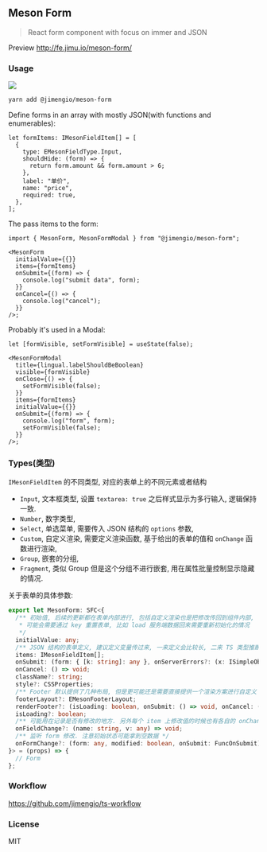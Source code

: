 ## Meson Form

> React form component with focus on immer and JSON

Preview http://fe.jimu.io/meson-form/

### Usage

![](https://img.shields.io/npm/v/@jimengio/meson-form.svg?style=flat-square)

```bash
yarn add @jimengio/meson-form
```

Define forms in an array with mostly JSON(with functions and enumerables):

```tsx
let formItems: IMesonFieldItem[] = [
  {
    type: EMesonFieldType.Input,
    shouldHide: (form) => {
      return form.amount && form.amount > 6;
    },
    label: "单价",
    name: "price",
    required: true,
  },
];
```

The pass items to the form:

```tsx
import { MesonForm, MesonFormModal } from "@jimengio/meson-form";

<MesonForm
  initialValue={{}}
  items={formItems}
  onSubmit={(form) => {
    console.log("submit data", form);
  }}
  onCancel={() => {
    console.log("cancel");
  }}
/>;
```

Probably it's used in a Modal:

```tsx
let [formVisible, setFormVisible] = useState(false);

<MesonFormModal
  title={lingual.labelShouldBeBoolean}
  visible={formVisible}
  onClose={() => {
    setFormVisible(false);
  }}
  items={formItems}
  initialValue={{}}
  onSubmit={(form) => {
    console.log("form", form);
    setFormVisible(false);
  }}
/>;
```

### Types(类型)

`IMesonFieldItem` 的不同类型, 对应的表单上的不同元素或者结构

- `Input`, 文本框类型, 设置 `textarea: true` 之后样式显示为多行输入, 逻辑保持一致.
- `Number`, 数字类型,
- `Select`, 单选菜单, 需要传入 JSON 结构的 `options` 参数,
- `Custom`, 自定义渲染, 需要定义渲染函数, 基于给出的表单的值和 `onChange` 函数进行渲染,
- `Group`, 嵌套的分组,
- `Fragment`, 类似 Group 但是这个分组不进行嵌套, 用在属性批量控制显示隐藏的情况.

关于表单的具体参数:

```ts
export let MesonForm: SFC<{
  /** 初始值, 后续的更新都在表单内部进行, 包括自定义渲染也是把修改传回到组件内部,
   * 可能会需要通过 key 重置表单, 比如 load 服务端数据回来需要重新初始化的情况
   */
  initialValue: any;
  /** JSON 结构的表单定义, 建议定义变量传过来, 一来定义会比较长, 二来 TS 类型推断在变量加类型的情况才准确 */
  items: IMesonFieldItem[];
  onSubmit: (form: { [k: string]: any }, onServerErrors?: (x: ISimpleObject) => void) => void;
  onCancel: () => void;
  className?: string;
  style?: CSSProperties;
  /** Footer 默认提供了几种布局, 但是更可能还是需要直接提供一个渲染方案进行自定义 */
  footerLayout?: EMesonFooterLayout;
  renderFooter?: (isLoading: boolean, onSubmit: () => void, onCancel: () => void) => ReactNode;
  isLoading?: boolean;
  /** 可能用在记录是否有修改的地方. 另外每个 item 上修改值的时候也有各自的 onChange 钩子 */
  onFieldChange?: (name: string, v: any) => void;
  /** 监听 form 修改. 注意初始状态可能拿到空数据 */
  onFormChange?: (form: any, modified: boolean, onSubmit: FuncOnSubmit) => void;
}> = (props) => {
  // Form
};
```

### Workflow

https://github.com/jimengio/ts-workflow

### License

MIT
